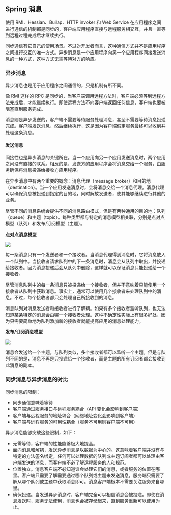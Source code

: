 ## Spring 消息 ##

使用 RMI、Hessian、Builap、HTTP invoker 和 Web Service 在应用程序之间进行通信的机制都是同步的，客户端应用程序直接与远程服务相交互，并且一直等到远程过程完成后才继续执行。

同步通信有它自己的使用场景。不过对开发者而言，这种通信方式并不是应用程序之间进行交互的唯一方式。异步消息是一个应用程序向另一个应用程序间接发送消息的一种方式，这种方式无需等待对方的响应。

### 异步消息

异步消息也是用于应用程序之间通信的，只是机制有所不同。

像 RMI 这样的 RPC 是同步的，当客户端调用远程方法时，客户端必须等到远程方法完成后，才能继续执行。即使远程方法不向客户端返回任何信息，客户端也要被阻塞直到服务完成。

消息则是异步发送的，客户端不需要等待服务处理消息，甚至不需要等待消息投递完成。客户端发送消息，然后继续执行，这是因为客户端假定服务最终可以收到并处理这条消息。

#### 发送消息

间接性也是异步消息的关键所在。当一个应用向另一个应用发送消息时，两个应用之间没有直接的联系。相反的是，发送方的应用程序会将消息交给一个服务，由服务确保将消息投递给接收方应用程序。

在异步消息中有两个重要的概念：消息代理（message broker）和目的地（destination）。当一个应用发送消息时，会将消息交给一个消息代理。消息代理可以确保消息被投递到指定的目的地，同时解放发送者，使其能够继续进行其他的业务。

尽管不同的消息系统会提供不同的消息路由模式，但是有两种通用的目的地：队列（queue）和主题（topic）。每种类型都与特定的消息模型相关联，分别是点对点模型（队列）和发布/订阅模型（主题）。

**点对点消息模型**

![](http://i1.piimg.com/567571/7b42fe91ae33288d.png)

每一条消息只有一个发送者和一个接收者。当消息代理得到消息时，它将消息放入一个队列中。当接收者请求队列中的下一条消息时，消息会从队列中取出，并投递给接收者。因为消息投递后会从队列中删除，这样就可以保证消息只能投递给一个接收者。

尽管消息队列中的每一条消息只被投递给一个接收者，但并不意味着只能使用一个接收者从队列中获取消息。事实上，通常可以使用几个接收者来处理队列中的消息。不过，每个接收者都只会处理自己所接收到的消息。

消息队列对消息发送者和接收者进行了解耦。如果有多个接收者监听队列，也无法知道某条特定的消息会由哪一个接收者处理。这种不确定性实际上有很多好处，因为只需要简单地为队列添加新的接收者就能提高应用的消息处理能力。

**发布/订阅消息模型**

![](http://i1.piimg.com/567571/c466cebf0e0f050a.png)

消息会发送给一个主题，与队列类似，多个接收者都可以监听一个主题。但是与队列不同的是，消息不再是只投递给一个接收者，而是主题的所有订阅者都会接收到此消息的副本。

### 同步消息与异步消息的对比

同步消息的限制：

* 同步通信意味着等待
* 客户端通过服务接口与远程服务耦合（API 变化会影响到客户端）
* 客户端与远程服务的地址耦合（网络地址变化会影响到客户端）
* 客户端与远程服务的可用性耦合（服务不可用则客户端不可用）

异步消息能够突破这些限制，如下：

* 无需等待，客户端的性能能够极大地提高。
* 面向消息和解耦，发送异步消息是以数据为中心的。这意味着客户端并没有与特定的方法签名绑定，任何可以处理数据的队列或主题订阅者都可以处理由客户端发送的消息，而客户端不必了解远程服务的人和规范。
* 位置独立。消息客户端不必知道谁会处理它们的消息，或者服务的位置在哪里。客户端只需要了解需要通过哪个队列或主题来发送消息，服务端只需要了解从哪个队列或主题中获取消息即可。消息客户端根本不需要关注服务来自哪里。
* 确保投递。当发送异步消息时，客户端完全可以相信消息会被投递。即使在消息发送时，服务无法使用，消息也会被存储起来，直到服务重新可以使用为止。

